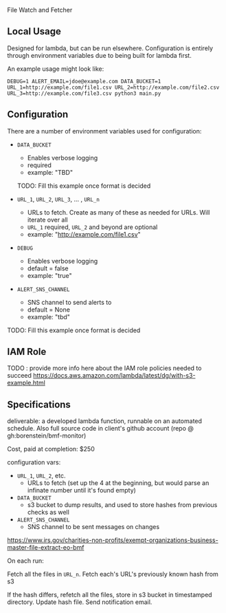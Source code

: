 File Watch and Fetcher

## Local Usage
Designed for lambda, but can be run elsewhere. Configuration is entirely through environment variables due to being built for lambda first.

An example usage might look like:

```
DEBUG=1 ALERT_EMAIL=jdoe@example.com DATA_BUCKET=1 URL_1=http://example.com/file1.csv URL_2=http://example.com/file2.csv URL_3=http://example.com/file3.csv python3 main.py
```

## Configuration

There are a number of environment variables used for configuration:

 * `DATA_BUCKET`
   * Enables verbose logging
   * required
   * example: "TBD"

   TODO: Fill this example once format is decided

 * `URL_1`, `URL_2`, `URL_3`, ... , `URL_n`
   * URLs to fetch. Create as many of these as needed for URLs. Will iterate over all
   * `URL_1` required, `URL_2` and beyond are optional
   * example: "http://example.com/file1.csv"

 * `DEBUG`
   * Enables verbose logging
   * default = false
   * example: "true"

  * `ALERT_SNS_CHANNEL`
    * SNS channel to send alerts to
    * default = None
    * example: "tbd"

   TODO: Fill this example once format is decided

## IAM Role

TODO : provide more info here about the IAM role policies needed to succeed
https://docs.aws.amazon.com/lambda/latest/dg/with-s3-example.html


## Specifications

deliverable: a developed lambda function, runnable on an automated schedule. Also full source code in client's
github account (repo @ gh:borenstein/bmf-monitor)

Cost, paid at completion: $250

configuration vars:
 * `URL_1`, `URL_2`, etc.
   * URLs to fetch (set up the 4 at the beginning, but would parse an infinate number until it's found empty)
 * `DATA_BUCKET`
   * s3 bucket to dump results, and used to store hashes from previous checks as well
 * `ALERT_SNS_CHANNEL`
   * SNS channel to be sent messages on changes


https://www.irs.gov/charities-non-profits/exempt-organizations-business-master-file-extract-eo-bmf


On each run:

  Fetch all the files in `URL_n`.
  Fetch each's URL's previously known hash from s3

  If the hash differs, refetch all the files, store in s3 bucket in timestamped directory.
  Update hash file.
  Send notification email.
